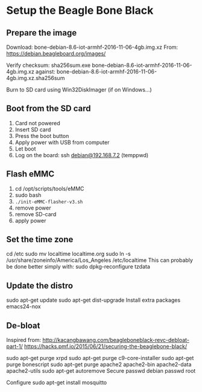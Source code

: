 # Setup the Beagle Bone Black

## Prepare the image
Download:
  bone-debian-8.6-iot-armhf-2016-11-06-4gb.img.xz
From:
  https://debian.beagleboard.org/images/

Verify checksum:
  sha256sum.exe bone-debian-8.6-iot-armhf-2016-11-06-4gb.img.xz
against:
  bone-debian-8.6-iot-armhf-2016-11-06-4gb.img.xz.sha256sum

Burn to SD card using Win32DiskImager (if on Windows…)

## Boot from the SD card
1. Card not powered
2. Insert SD card
3. Press the boot button 
4. Apply power with USB from computer
5. Let boot
6. Log on the board: ssh debian@192.168.7.2 (temppwd)


## Flash eMMC
1. cd /opt/scripts/tools/eMMC
2. sudo bash
3. `./init-eMMC-flasher-v3.sh`
4. remove power
5. remove SD-card
6. apply power


## Set the time zone
cd /etc
sudo mv localtime localtime.org
sudo ln -s /usr/share/zoneinfo/America/Los_Angeles /etc/localtime
This can probably be done better simply with:
  sudo dpkg-reconfigure tzdata

## Update the distro
sudo apt-get update
sudo apt-get dist-upgrade
Install extra packages
emacs24-nox


## De-bloat
Inspired from:
http://kacangbawang.com/beagleboneblack-revc-debloat-part-1/
https://hacks.pmf.io/2015/06/21/securing-the-beaglebone-black/


sudo apt-get purge xrpd
sudo apt-get purge c9-core-installer
sudo apt-get purge bonescript
sudo apt-get purge apache2 apache2-bin apache2-data apache2-utils
sudo apt-get autoremove
Secure
passwd debian
passwd root


Configure
sudo apt-get install mosquitto


